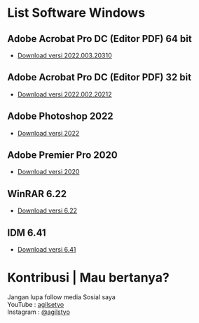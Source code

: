 # List Software Windows

## Adobe Acrobat Pro DC (Editor PDF) 64 bit
* [Download versi 2022.003.20310](https://drive.google.com/file/d/18J54TQ-cVDcpmsNdltHiStM8eq-VRf8P/view?usp=sharing)

## Adobe Acrobat Pro DC (Editor PDF) 32 bit
* [Download versi 2022.002.20212](https://drive.google.com/file/d/124hEvV38_QfRlJEzcTG0en7D9SUF06mv/view?usp=sharing)


## Adobe Photoshop 2022
* [Download versi 2022](https://drive.google.com/file/d/1hQNTnKWEIKE0YIOZ1-gWwcfCWStn1YBS/view?usp=sharing)


## Adobe Premier Pro 2020
* [Download versi 2020](https://drive.google.com/file/d/16k7zL_QWeR3Q-WYZdVuIQtM9uqsABTZQ/view?usp=sharing)


## WinRAR 6.22
* [Download versi 6.22](https://drive.google.com/file/d/1OO_T7-IT0yHxRnV8OMeSkuEc6cdSBs32/view?usp=sharing)


## IDM 6.41
* [Download versi 6.41](https://drive.google.com/file/d/1N5MgolDCgEqaO-51OeFUzky_XQx0-7Og/view?usp=sharing)


# Kontribusi | Mau bertanya?
Jangan lupa follow media Sosial saya <br>
YouTube : [agilsetyo](https://www.youtube.com/@agilsetyo) <br>
Instagram : [@agilstyo](https://instagram.com/agilstyo)
